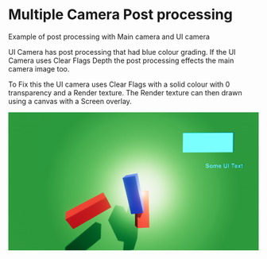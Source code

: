 # Multiple Camera Post processing

Example of post processing with Main camera and UI camera

UI Camera has post processing that had blue colour grading.  If the UI Camera uses Clear Flags Depth the post processing effects the main camera image too. 

To Fix this the UI camera uses  Clear Flags with a solid colour with 0 transparency and a Render texture. The Render texture can then drawn using a canvas with a Screen overlay.

![example scene](./example.png)